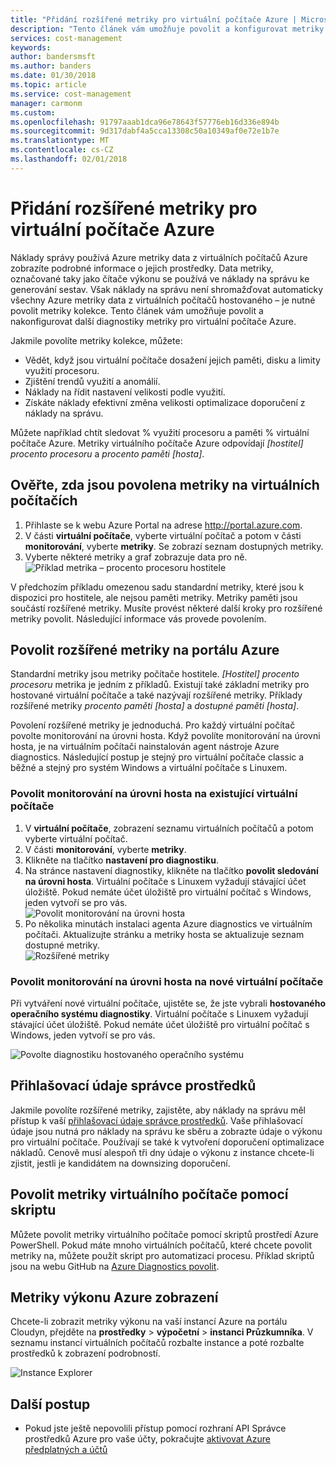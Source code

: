 ```yaml
---
title: "Přidání rozšířené metriky pro virtuální počítače Azure | Microsoft Docs"
description: "Tento článek vám umožňuje povolit a konfigurovat metriky rozšířené diagnostiky pro virtuální počítače Azure."
services: cost-management
keywords: 
author: bandersmsft
ms.author: banders
ms.date: 01/30/2018
ms.topic: article
ms.service: cost-management
manager: carmonm
ms.custom: 
ms.openlocfilehash: 91797aaab1dca96e78643f57776eb16d336e894b
ms.sourcegitcommit: 9d317dabf4a5cca13308c50a10349af0e72e1b7e
ms.translationtype: MT
ms.contentlocale: cs-CZ
ms.lasthandoff: 02/01/2018
---
```

# <a name="add-extended-metrics-for-azure-virtual-machines"></a>Přidání rozšířené metriky pro virtuální počítače Azure

Náklady správy používá Azure metriky data z virtuálních počítačů Azure zobrazíte podrobné informace o jejich prostředky. Data metriky, označované taky jako čítače výkonu se používá ve náklady na správu ke generování sestav. Však náklady na správu není shromažďovat automaticky všechny Azure metriky data z virtuálních počítačů hostovaného – je nutné povolit metriky kolekce. Tento článek vám umožňuje povolit a nakonfigurovat další diagnostiky metriky pro virtuální počítače Azure.

Jakmile povolíte metriky kolekce, můžete:

- Vědět, když jsou virtuální počítače dosažení jejich paměti, disku a limity využití procesoru.
- Zjištění trendů využití a anomálií.
- Náklady na řídit nastavení velikosti podle využití.
- Získáte náklady efektivní změna velikosti optimalizace doporučení z náklady na správu.

Můžete například chtít sledovat % využití procesoru a paměti % virtuální počítače Azure. Metriky virtuálního počítače Azure odpovídají _[hostitel] procento procesoru_ a _procento paměti [hosta]_.

## <a name="verify-that-metrics-are-enabled-on-vms"></a>Ověřte, zda jsou povolena metriky na virtuálních počítačích

1. Přihlaste se k webu Azure Portal na adrese http://portal.azure.com.
2. V části **virtuální počítače**, vyberte virtuální počítač a potom v části **monitorování**, vyberte **metriky**. Se zobrazí seznam dostupných metriky.
3. Vyberte některé metriky a graf zobrazuje data pro ně.  
    ![Příklad metrika – procento procesoru hostitele](./media/azure-vm-extended-metrics/metric01.png)

V předchozím příkladu omezenou sadu standardní metriky, které jsou k dispozici pro hostitele, ale nejsou paměti metriky. Metriky paměti jsou součástí rozšířené metriky. Musíte provést některé další kroky pro rozšířené metriky povolit. Následující informace vás provede povolením.

## <a name="enable-extended-metrics-in-the-azure-portal"></a>Povolit rozšířené metriky na portálu Azure

Standardní metriky jsou metriky počítače hostitele. _[Hostitel] procento procesoru_ metrika je jedním z příkladů. Existují také základní metriky pro hostované virtuální počítače a také nazývají rozšířené metriky. Příklady rozšířené metriky _procento paměti [hosta]_ a _dostupné paměti [hosta]_.

Povolení rozšířené metriky je jednoduchá. Pro každý virtuální počítač povolte monitorování na úrovni hosta. Když povolíte monitorování na úrovni hosta, je na virtuálním počítači nainstalován agent nástroje Azure diagnostics. Následující postup je stejný pro virtuální počítače classic a běžné a stejný pro systém Windows a virtuální počítače s Linuxem.

### <a name="enable-guest-level-monitoring-on-existing-vms"></a>Povolit monitorování na úrovni hosta na existující virtuální počítače

1. V **virtuální počítače**, zobrazení seznamu virtuálních počítačů a potom vyberte virtuální počítač.
2. V části **monitorování**, vyberte **metriky**.
3. Klikněte na tlačítko **nastavení pro diagnostiku**.
4. Na stránce nastavení diagnostiky, klikněte na tlačítko **povolit sledování na úrovni hosta**. Virtuální počítače s Linuxem vyžadují stávající účet úložiště. Pokud nemáte účet úložiště pro virtuální počítač s Windows, jeden vytvoří se pro vás.  
    ![Povolit monitorování na úrovni hosta](./media/azure-vm-extended-metrics/enable-guest-monitoring.png)
5. Po několika minutách instalaci agenta Azure diagnostics ve virtuálním počítači. Aktualizujte stránku a metriky hosta se aktualizuje seznam dostupné metriky.  
    ![Rozšířené metriky](./media/azure-vm-extended-metrics/extended-metrics.png)

### <a name="enable-guest-level-monitoring-on-new-vms"></a>Povolit monitorování na úrovni hosta na nové virtuální počítače

Při vytváření nové virtuální počítače, ujistěte se, že jste vybrali **hostovaného operačního systému diagnostiky**. Virtuální počítače s Linuxem vyžadují stávající účet úložiště. Pokud nemáte účet úložiště pro virtuální počítač s Windows, jeden vytvoří se pro vás.

![Povolte diagnostiku hostovaného operačního systému](./media/azure-vm-extended-metrics/new-enable-diag.png)

## <a name="resource-manager-credentials"></a>Přihlašovací údaje správce prostředků

Jakmile povolíte rozšířené metriky, zajistěte, aby náklady na správu měl přístup k vaší [přihlašovací údaje správce prostředků](activate-subs-accounts.md). Vaše přihlašovací údaje jsou nutná pro náklady na správu ke sběru a zobrazte údaje o výkonu pro virtuální počítače. Používají se také k vytvoření doporučení optimalizace nákladů. Cenově musí alespoň tři dny údaje o výkonu z instance chcete-li zjistit, jestli je kandidátem na downsizing doporučení.

## <a name="enable-vm-metrics-with-a-script"></a>Povolit metriky virtuálního počítače pomocí skriptu

Můžete povolit metriky virtuálního počítače pomocí skriptů prostředí Azure PowerShell. Pokud máte mnoho virtuálních počítačů, které chcete povolit metriky na, můžete použít skript pro automatizaci procesu. Příklad skriptů jsou na webu GitHub na [Azure Diagnostics povolit](https://github.com/Cloudyn/azure-enable-diagnostics).

## <a name="view-azure-performance-metrics"></a>Metriky výkonu Azure zobrazení

Chcete-li zobrazit metriky výkonu na vaší instancí Azure na portálu Cloudyn, přejděte na **prostředky** > **výpočetní** > **instanci Průzkumníka**. V seznamu instancí virtuálních počítačů rozbalte instance a poté rozbalte prostředků k zobrazení podrobností.

![Instance Explorer](./media/azure-vm-extended-metrics/instance-explorer.png)

## <a name="next-steps"></a>Další postup

- Pokud jste ještě nepovolili přístup pomocí rozhraní API Správce prostředků Azure pro vaše účty, pokračujte [aktivovat Azure předplatných a účtů](activate-subs-accounts.md)

